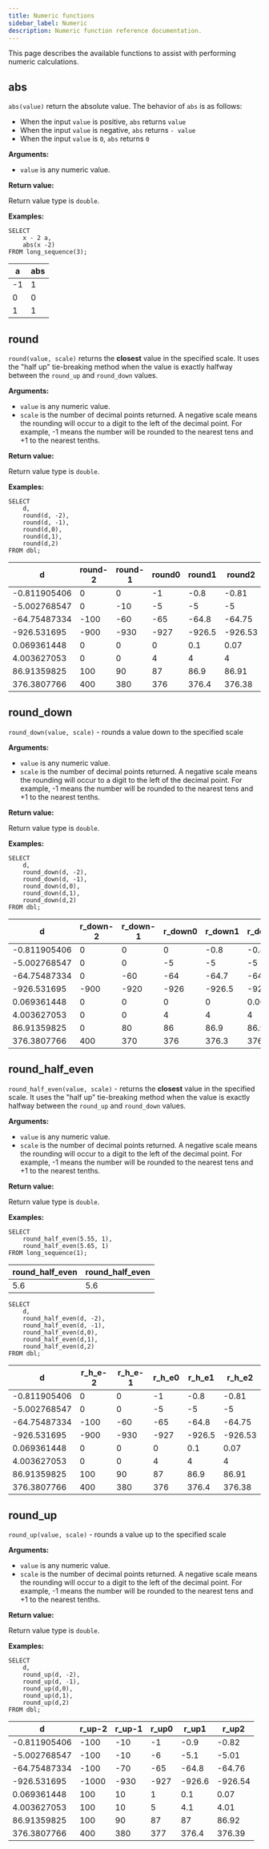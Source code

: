 ```yaml
---
title: Numeric functions
sidebar_label: Numeric
description: Numeric function reference documentation.
---
```


This page describes the available functions to assist with performing numeric
calculations.

## abs

`abs(value)` return the absolute value. The behavior of `abs` is as follows:

- When the input `value` is positive, `abs` returns `value`
- When the input `value` is negative, `abs` returns `- value`
- When the input `value` is `0`, `abs` returns `0`

**Arguments:**

- `value` is any numeric value.

**Return value:**

Return value type is `double`.

**Examples:**

```questdb-sql
SELECT
    x - 2 a,
    abs(x -2)
FROM long_sequence(3);
```

| a   | abs |
| --- | --- |
| -1  | 1   |
| 0   | 0   |
| 1   | 1   |

## round

`round(value, scale)` returns the **closest** value in the specified scale. It
uses the "half up" tie-breaking method when the value is exactly halfway between
the `round_up` and `round_down` values.

**Arguments:**

- `value` is any numeric value.
- `scale` is the number of decimal points returned. A negative scale means the
  rounding will occur to a digit to the left of the decimal point. For example,
  -1 means the number will be rounded to the nearest tens and +1 to the nearest
  tenths.

**Return value:**

Return value type is `double`.

**Examples:**

```questdb-sql
SELECT
    d,
    round(d, -2),
    round(d, -1),
    round(d,0),
    round(d,1),
    round(d,2)
FROM dbl;
```

| d            | round-2 | round-1 | round0 | round1 | round2  |
| ------------ | ------- | ------- | ------ | ------ | ------- |
| -0.811905406 | 0       | 0       | -1     | -0.8   | -0.81   |
| -5.002768547 | 0       | -10     | -5     | -5     | -5      |
| -64.75487334 | -100    | -60     | -65    | -64.8  | -64.75  |
| -926.531695  | -900    | -930    | -927   | -926.5 | -926.53 |
| 0.069361448  | 0       | 0       | 0      | 0.1    | 0.07    |
| 4.003627053  | 0       | 0       | 4      | 4      | 4       |
| 86.91359825  | 100     | 90      | 87     | 86.9   | 86.91   |
| 376.3807766  | 400     | 380     | 376    | 376.4  | 376.38  |

## round_down

`round_down(value, scale)` - rounds a value down to the specified scale

**Arguments:**

- `value` is any numeric value.
- `scale` is the number of decimal points returned. A negative scale means the
  rounding will occur to a digit to the left of the decimal point. For example,
  -1 means the number will be rounded to the nearest tens and +1 to the nearest
  tenths.

**Return value:**

Return value type is `double`.

**Examples:**

```questdb-sql
SELECT
    d,
    round_down(d, -2),
    round_down(d, -1),
    round_down(d,0),
    round_down(d,1),
    round_down(d,2)
FROM dbl;
```

| d            | r_down-2 | r_down-1 | r_down0 | r_down1 | r_down2 |
| ------------ | -------- | -------- | ------- | ------- | ------- |
| -0.811905406 | 0        | 0        | 0       | -0.8    | -0.81   |
| -5.002768547 | 0        | 0        | -5      | -5      | -5      |
| -64.75487334 | 0        | -60      | -64     | -64.7   | -64.75  |
| -926.531695  | -900     | -920     | -926    | -926.5  | -926.53 |
| 0.069361448  | 0        | 0        | 0       | 0       | 0.06    |
| 4.003627053  | 0        | 0        | 4       | 4       | 4       |
| 86.91359825  | 0        | 80       | 86      | 86.9    | 86.91   |
| 376.3807766  | 400      | 370      | 376     | 376.3   | 376.38  |

## round_half_even

`round_half_even(value, scale)` - returns the **closest** value in the specified
scale. It uses the "half up" tie-breaking method when the value is exactly
halfway between the `round_up` and `round_down` values.

**Arguments:**

- `value` is any numeric value.
- `scale` is the number of decimal points returned. A negative scale means the
  rounding will occur to a digit to the left of the decimal point. For example,
  -1 means the number will be rounded to the nearest tens and +1 to the nearest
  tenths.

**Return value:**

Return value type is `double`.

**Examples:**

```questdb-sql title="Tie-breaker behavior"
SELECT
    round_half_even(5.55, 1),
    round_half_even(5.65, 1)
FROM long_sequence(1);
```

| round_half_even | round_half_even |
| --------------- | --------------- |
| 5.6             | 5.6             |

```questdb-sql title="More examples"
SELECT
    d,
    round_half_even(d, -2),
    round_half_even(d, -1),
    round_half_even(d,0),
    round_half_even(d,1),
    round_half_even(d,2)
FROM dbl;
```

| d            | r_h_e-2 | r_h_e-1 | r_h_e0 | r_h_e1 | r_h_e2  |
| ------------ | ------- | ------- | ------ | ------ | ------- |
| -0.811905406 | 0       | 0       | -1     | -0.8   | -0.81   |
| -5.002768547 | 0       | 0       | -5     | -5     | -5      |
| -64.75487334 | -100    | -60     | -65    | -64.8  | -64.75  |
| -926.531695  | -900    | -930    | -927   | -926.5 | -926.53 |
| 0.069361448  | 0       | 0       | 0      | 0.1    | 0.07    |
| 4.003627053  | 0       | 0       | 4      | 4      | 4       |
| 86.91359825  | 100     | 90      | 87     | 86.9   | 86.91   |
| 376.3807766  | 400     | 380     | 376    | 376.4  | 376.38  |

## round_up

`round_up(value, scale)` - rounds a value up to the specified scale

**Arguments:**

- `value` is any numeric value.
- `scale` is the number of decimal points returned. A negative scale means the
  rounding will occur to a digit to the left of the decimal point. For example,
  -1 means the number will be rounded to the nearest tens and +1 to the nearest
  tenths.

**Return value:**

Return value type is `double`.

**Examples:**

```questdb-sql
SELECT
    d,
    round_up(d, -2),
    round_up(d, -1),
    round_up(d,0),
    round_up(d,1),
    round_up(d,2)
FROM dbl;
```

| d            | r_up-2 | r_up-1 | r_up0 | r_up1  | r_up2   |
| ------------ | ------ | ------ | ----- | ------ | ------- |
| -0.811905406 | -100   | -10    | -1    | -0.9   | -0.82   |
| -5.002768547 | -100   | -10    | -6    | -5.1   | -5.01   |
| -64.75487334 | -100   | -70    | -65   | -64.8  | -64.76  |
| -926.531695  | -1000  | -930   | -927  | -926.6 | -926.54 |
| 0.069361448  | 100    | 10     | 1     | 0.1    | 0.07    |
| 4.003627053  | 100    | 10     | 5     | 4.1    | 4.01    |
| 86.91359825  | 100    | 90     | 87    | 87     | 86.92   |
| 376.3807766  | 400    | 380    | 377   | 376.4  | 376.39  |

